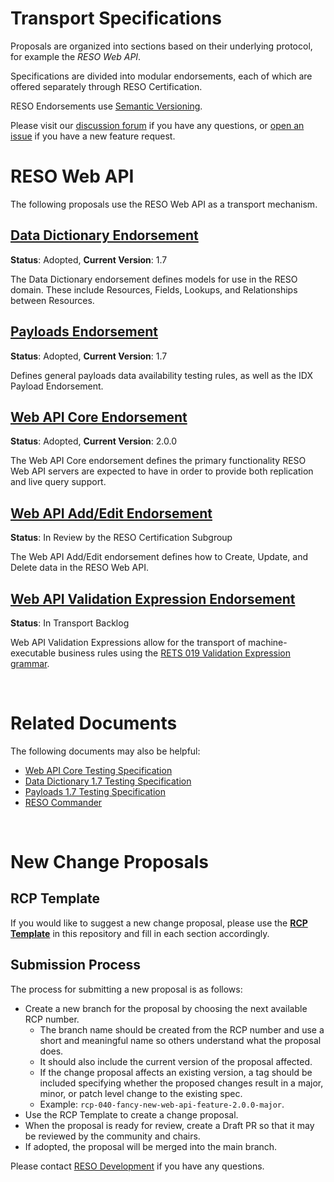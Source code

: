 # Transport Specifications
Proposals are organized into sections based on their underlying protocol, for example the _RESO Web API_.

Specifications are divided into modular endorsements, each of which are offered separately through RESO Certification. 

RESO Endorsements use [Semantic Versioning](https://semver.org/).

Please visit our [discussion forum](https://github.com/RESOStandards/reso-transport-specifications/discussions) if you have any questions, or [open an issue](https://github.com/RESOStandards/reso-transport-specifications/issues) if you have a new feature request. 

# RESO Web API
The following proposals use the RESO Web API as a transport mechanism.

## [Data Dictionary Endorsement](./data-dictionary.md)
**Status**: Adopted, **Current Version**: 1.7

The Data Dictionary endorsement defines models for use in the RESO domain. These include Resources, Fields, Lookups, and Relationships between Resources.

## [Payloads Endorsement](./payloads.md)
**Status**: Adopted, **Current Version**: 1.7

Defines general payloads data availability testing rules, as well as the IDX Payload Endorsement.

## [Web API Core Endorsement](./web-api-core.md)

**Status**: Adopted, **Current Version**: 2.0.0

The Web API Core endorsement defines the primary functionality RESO Web API servers are expected to have in order to provide both replication and live query support.

## [Web API Add/Edit Endorsement](./web-api-add-edit.md)
**Status**: In Review by the RESO Certification Subgroup

The Web API Add/Edit endorsement defines how to Create, Update, and Delete data in the RESO Web API. 

## [Web API Validation Expression Endorsement](./web-api-validation-expression.md)
**Status**: In Transport Backlog

Web API Validation Expressions allow for the transport of machine-executable business rules using the [RETS 019 Validation Expression grammar](https://github.com/darnjo/rcp019).


<br />

# Related Documents
The following documents may also be helpful:
* [Web API Core Testing Specification](https://docs.google.com/document/d/1btCduOpWWzeadeMcSviA8M9dclIz23P-bPUGKwcD0NY/edit#heading=h.tsujzsa8zmlt)
* [Data Dictionary 1.7 Testing Specification](https://docs.google.com/document/d/15DFf9kDX_mlGCJVOch2fztl8W5h-yd18N0_03Sb4HwM/edit?usp=sharing)
* [Payloads 1.7 Testing Specification](https://docs.google.com/document/d/1hNMqmDdK0C31tKrfdZnHIk1WmJPbAuluV_eJbErddCo/edit?usp=sharing)
* [RESO Commander](https://github.com/RESOStandards/web-api-commander)

<br />

# New Change Proposals

## RCP Template
If you would like to suggest a new change proposal, please use the [**RCP Template**](./RCP-TEMPLATE.md) in this repository and fill in each section accordingly. 

## Submission Process
The process for submitting a new proposal is as follows:
* Create a new branch for the proposal by choosing the next available RCP number. 
  - The branch name should be created from the RCP number and use a short and meaningful name so others understand what the proposal does.
  - It should also include the current version of the proposal affected. 
  - If the change proposal affects an existing version, a tag should be included specifying whether the proposed changes result in a major, minor, or patch level change to the existing spec.
  - Example: `rcp-040-fancy-new-web-api-feature-2.0.0-major`.
* Use the RCP Template to create a change proposal.
* When the proposal is ready for review, create a Draft PR so that it may be reviewed by the community and chairs.
* If adopted, the proposal will be merged into the main branch.

Please contact [RESO Development](mailto:dev@reso.org) if you have any questions.
